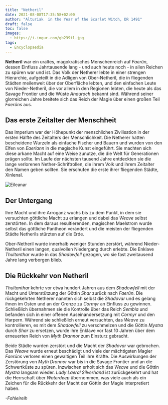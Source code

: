 ```yaml
---
title: "Netheril"
date: 2021-08-08T17:35:58+02:00
author: "Alturiak  in the Year of the Scarlet Witch, DR 1491"
draft: false
toc: false
images:
  - https://i.imgur.com/gb239tl.jpg
tags: 
  - Encyclopaedia
---
```


**Netheril** war ein uraltes, magokratisches Menschenreich auf _Faerûn_, dessen Einfluss Jahrtausende lang - und auch heute noch - in allen Reichen zu spüren war und ist. Das Volk der Netherer lebte in einer strengen Hierarchie, aufgeteilt in die Adligen von Ober-Netheril, die in fliegenden Städten meilenweit über der Oberfläche lebten, und den einfachen Leute von Nieder-Netheril, die vor allem in den Regionen lebten, die heute als das Savage Frontier und die Wüste _Anauroch_ bekannt sind. Während seiner glorreichen Jahre breitete sich das Reich der Magie über einen großen Teil _Faerûns_ aus.

## Das erste Zeitalter der Menschheit

Das Imperium war der Höhepunkt der menschlichen Zivilisation in der ersten Hälfte des Zeitalters der Menschlichkeit. Die Netherer hatten bescheidene Wurzeln als einfache Fischer und Bauern und wurden von den Elfen von _Eaerlann_ in die magische Kunst eingeführt. Sie machten sich diese arkane Macht auf eine Weise zunutze, die die Welt für Generationen prägen sollte. Im Laufe der nächsten tausend Jahre entdeckten sie die lange verlorenen Nether-Schriftrollen, die ihrem Volk und ihrem Zeitalter den Namen geben sollten. Sie erschufen die erste ihrer fliegenden Städte, Xinlenal. 

![Eileanar](https://i.imgur.com/IpB0PHR.png)

## Der Untergang

Ihre Macht und ihre Arroganz wuchs bis zu dem Punkt, in dem sie versuchten göttliche Macht zu erlangen und dabei das _Weave_ selbst zerstörten. In dem daraus resultierenden, magischen Maelstrom wurde selbst das göttliche Pantheon verändert und die meisten der fliegenden Städte Netherils stürzten auf die Erde.

Ober-Netheril wurde innerhalb weniger Stunden zerstört, während Nieder-Netheril einen langen, qualvollen Niedergang durch erlebte. Die Enklave _Thultanthar_ wurde in das _Shadowfell_ gezogen, wo sie fast zweitausend Jahre lang verborgen blieb. 

## Die Rückkehr von Netheril

_Thultanthar_ kehrte vor etwa hundert Jahren aus dem _Shadowfell_ mit der Macht und Unterstützung der Göttin _Shar_ zurück nach _Faerûn_. Die rückgekehrten Netherer nannten sich selbst die _Shadovar_ und es gelang ihnen im Osten und an der Grenze zu _Cormyr_ an Einfluss zu gewinnen. Schließlich übernahmen sie die Kontrolle über das Reich _Sembia_ und befanden sich in einer offenen Auseinandersetzung mit _Cormyr_ und den Harpern. Während sie schließlich erneut versuchten, das _Weave_ zu kontrollieren, es mit dem _Shadowfell_ zu verschmelzen und die Göttin _Mystra_ durch _Shar_ zu ersetzen, wurde ihre Enklave vor fast 10 Jahren über dem erneuerten Reich von _Myth Drannor_ zum Einsturz gebracht.

Beide Städte wurden zerstört und die Macht der _Shadovar_ war gebrochen. Das _Weave_ wurde erneut beschädigt und viele der mächtigsten Magier _Faerûns_ verloren einen gewaltigen Teil ihre Kräfte. Die Auswirkungen der Zerstörung von _Myth Drannor_ war bis in die Savage Frontier und an die Schwertküste zu spüren. Inzwischen erholt sich das _Weave_ und die Göttin _Mystra_ langsam wieder. _Lady Laeral Silverhand_ ist zurückgekehrt und hat die Herrschaft über _Waterdeep_ übernommen, was viele auch als ein Zeichen für die Rückkehr der Macht der Göttin der Magie interpretiert haben.

_-Fohleireih_
